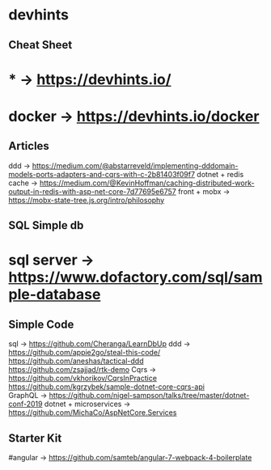 # devhints

## Cheat Sheet 
# * -> https://devhints.io/
# docker -> https://devhints.io/docker

## Articles 
ddd -> https://medium.com/@abstarreveld/implementing-dddomain-models-ports-adapters-and-cqrs-with-c-2b81403f09f7
dotnet + redis cache -> https://medium.com/@KevinHoffman/caching-distributed-work-output-in-redis-with-asp-net-core-7d77695e6757
front + mobx -> https://mobx-state-tree.js.org/intro/philosophy

## SQL Simple db 
# sql server ->  https://www.dofactory.com/sql/sample-database

## Simple Code 
sql ->   https://github.com/Cheranga/LearnDbUp
ddd ->   https://github.com/appie2go/steal-this-code/
         https://github.com/aneshas/tactical-ddd        
         https://github.com/zsajjad/rtk-demo
Cqrs ->  https://github.com/vkhorikov/CqrsInPractice
         https://github.com/kgrzybek/sample-dotnet-core-cqrs-api        
GraphQL -> https://github.com/nigel-sampson/talks/tree/master/dotnet-conf-2019
dotnet + microservices -> https://github.com/MichaCo/AspNetCore.Services

## Starter Kit 
#angular -> https://github.com/samteb/angular-7-webpack-4-boilerplate



